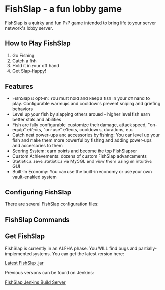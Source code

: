 # FishSlap - a fun lobby game
FishSlap is a quirky and fun PvP game intended to bring life to your server network's lobby server.
## How to Play FishSlap
1. Go Fishing
2. Catch a fish
3. Hold it in your off hand
4. Get Slap-Happy!
## Features
- FishSlap is opt-in: You must hold and keep a fish in your off hand to play. Configurable warmups and cooldowns prevent sniping and griefing behaviors
- Level up your fish by slapping others around - higher level fish earn better stats and abilities
- Fish are fully configurable: customize their damage, attack speed, "on-equip" effects, "on-use" effects, cooldowns, durations, etc.
- Catch neat power-ups and accessories by fishing: You can level up your fish and make them more powerful by fishing and adding power-ups and accessories to them
- Scoring System: earn points and become the top FishSlapper
- Custom Achievements: dozens of custom FishSlap advancements
- Statistics: save statistics via MySQL and view them using an intuitive GUI
- Built-In Economy: You can use the built-in economy or use your own vault-enabled system
## Configuring FishSlap
There are several FishSlap configuration files:
## FishSlap Commands
## Get FishSlap
FishSlap is currently in an ALPHA phase. You WILL find bugs and partially-implemented systems. You can get the latest version here:

[Latest FishSlap .jar](http://home.stipe.me/job/FishSlap/lastSuccessfulBuild/artifact/target/FishSlap2-1.16.1.jar)

Previous versions can be found on Jenkins:

[FishSlap Jenkins Build Server](http://home.stipe.me/job/FishSlap/)